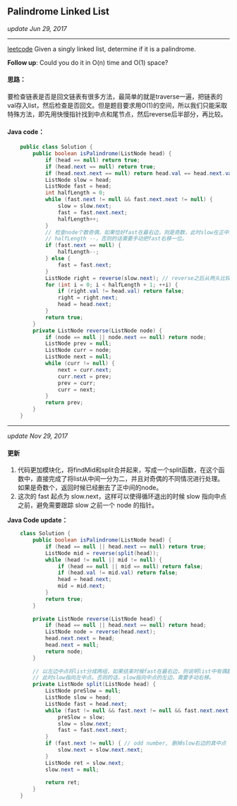 ## Palindrome Linked List
_update Jun 29, 2017_

---
[leetcode](https://leetcode.com/problems/palindrome-linked-list/#/description)
Given a singly linked list, determine if it is a palindrome.

**Follow up**:
Could you do it in O(n) time and O(1) space?

#### 思路：
要检查链表是否是回文链表有很多方法，最简单的就是traverse一遍，把链表的val存入list，然后检查是否回文。但是题目要求用O(1)的空间，所以我们只能采取特殊方法，即先用快慢指针找到中点和尾节点，然后reverse后半部分，再比较。

#### Java code：
```java
    public class Solution {
        public boolean isPalindrome(ListNode head) {
            if (head == null) return true;
            if (head.next == null) return true;
            if (head.next.next == null) return head.val == head.next.val;
            ListNode slow = head;
            ListNode fast = head;
            int halfLength = 0;
            while (fast.next != null && fast.next.next != null) {
                slow = slow.next;
                fast = fast.next.next;
                halfLength++;
            }
            // 检查node个数奇偶，如果恰好fast在最右边，则是奇数，此时slow在正中间，则
            // halfLength --，否则的话需要手动把fast右移一位。
            if (fast.next == null) {
                halfLength--;
            } else {
                fast = fast.next;
            }
            ListNode right = reverse(slow.next); // reverse之后从两头比较。
            for (int i = 0; i < halfLength + 1; ++i) {
                if (right.val != head.val) return false;
                right = right.next;
                head = head.next;
            }
            return true;
        }
        private ListNode reverse(ListNode node) {
            if (node == null || node.next == null) return node;
            ListNode prev = null;
            ListNode curr = node;
            ListNode next = null;
            while (curr != null) {
                next = curr.next;
                curr.next = prev;
                prev = curr;
                curr = next;
            }
            return prev;
        }
    }
```

---
_update Nov 29, 2017_

#### 更新
1. 代码更加模块化，将findMid和split合并起来，写成一个split函数，在这个函数中，直接完成了将list从中间一分为二，并且对奇偶的不同情况进行处理。如果是奇数个，返回时候已经删去了正中间的node。
2. 这次的 fast 起点为 slow.next，这样可以使得循环退出的时候 slow 指向中点之前，避免需要跟踪 slow 之前一个 node 的指针。

**Java Code update：**
```java
    class Solution {
        public boolean isPalindrome(ListNode head) {
            if (head == null || head.next == null) return true;
            ListNode mid = reverse(split(head));
            while (head != null || mid != null) {
                if (head == null || mid == null) return false;
                if (head.val != mid.val) return false;
                head = head.next;
                mid = mid.next;
            }
            return true;
        }
        
        private ListNode reverse(ListNode head) {
            if (head == null || head.next == null) return head;
            ListNode node = reverse(head.next);
            head.next.next = head;
            head.next = null;
            return node;
        }
        
        // 以左边中点将list分成两组，如果结束时候fast在最右边，则说明list中有偶数个node
        // 此时slow指向左中点。否则的话，slow指向中点的左边，需要手动右移。
        private ListNode split(ListNode head) {
            ListNode preSlow = null;
            ListNode slow = head;
            ListNode fast = head.next;
            while (fast != null && fast.next != null && fast.next.next != null) {
                preSlow = slow;
                slow = slow.next;
                fast = fast.next.next;
            }
            if (fast.next != null) { // odd number, 删掉slow右边的真中点
                slow.next = slow.next.next;
            }
            ListNode ret = slow.next;
            slow.next = null;
            
            return ret;
        }
    }
```











